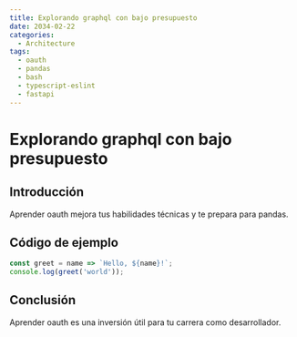 ```yaml
---
title: Explorando graphql con bajo presupuesto
date: 2034-02-22
categories:
  - Architecture
tags:
  - oauth
  - pandas
  - bash
  - typescript-eslint
  - fastapi
---
```


# Explorando graphql con bajo presupuesto

## Introducción

Aprender oauth mejora tus habilidades técnicas y te prepara para pandas.

## Código de ejemplo

```javascript
const greet = name => `Hello, ${name}!`;
console.log(greet('world'));
```

## Conclusión

Aprender oauth es una inversión útil para tu carrera como desarrollador.